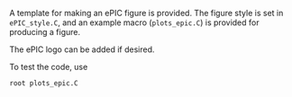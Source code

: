 A template for making an ePIC figure is provided. The figure style is set in ```ePIC_style.C```, and an example macro (```plots_epic.C```) is provided for producing a figure. 

The ePIC logo can be added if desired. 

To test the code, use
```
root plots_epic.C
```
